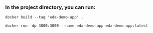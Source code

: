 ### In the project directory, you can run:

`docker build --tag 'eda-demo-app' .`

`docker run -dp 3000:3000 --name eda-demo-app eda-demo-app:latest`
